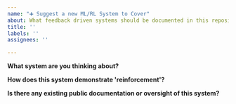 ```yaml
---
name: "➕️ Suggest a new ML/RL System to Cover"
about: What feedback driven systems should be documented in this repository?
title: ''
labels: ''
assignees: ''

---
```


**What system are you thinking about?**

**How does this system demonstrate 'reinforcement'?**

**Is there any existing public documentation or oversight of this system?**